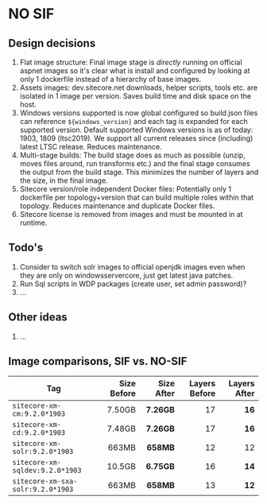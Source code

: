 # NO SIF

## Design decisions

1. Flat image structure: Final image stage is *directly* running on official aspnet images so it's clear what is install and configured by looking at only 1 dockerfile instead of a hierarchy of base images.
1. Assets images: dev.sitecore.net downloads, helper scripts, tools etc. are isolated in 1 image per version. Saves build time and disk space on the host.
1. Windows versions supported is now global configured so build.json files can reference `${windows_version}` and each tag is expanded for each supported version. Default supported Windows versions is as of today: 1903, 1809 (ltsc2019). We support all current releases since (including) latest LTSC release. Reduces maintenance.
1. Multi-stage builds: The build stage does as much as possible (unzip, moves files around, run transforms etc.) and the final stage consumes the output from the build stage. This minimizes the number of layers and the size, in the final image.
1. Sitecore version/role independent Docker files: Potentially only 1 dockerfile per topology+version that can build multiple roles within that topology. Reduces maintenance and duplicate Docker files.
1. Sitecore license is removed from images and must be mounted in at runtime.

## Todo's

1. Consider to switch solr images to official openjdk images even when they are only on windowsservercore, just get latest java patches.
1. Run Sql scripts in WDP packages (create user, set admin password)?
1. ...

## Other ideas

1. ...

## Image comparisons, SIF vs. NO-SIF

| Tag                               | Size Before | Size After | Layers Before | Layers After |
| --------------------------------- | ----------: | ---------: | ------------: | -----------: |
| `sitecore-xm-cm:9.2.0*1903`       | 7.50GB | **7.26GB** | 17     | **16**
| `sitecore-xm-cd:9.2.0*1903`       | 7.48GB | **7.26GB** | 17     | **16**
| `sitecore-xm-solr:9.2.0*1903`     |  663MB |  **658MB** | 12     | 12
| `sitecore-xm-sqldev:9.2.0*1903`   | 10.5GB | **6.75GB** | 16     | **14**
| `sitecore-xm-sxa-solr:9.2.0*1903` |  663MB |  **658MB** | 13     | **12**
